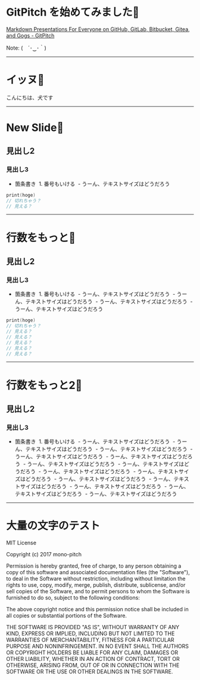 # GitPitch を始めてみました🙋

[Markdown Presentations For Everyone on GitHub, GitLab, Bitbucket, Gitea, and Gogs - GitPitch](https://gitpitch.com/)


Note:
(　´･‿･｀)


---


# イッヌ🐶

こんにちは、犬です

---

# New Slide🐶

## 見出し2
### 見出し3

- 箇条書き
  1. 番号もいける
  - うーん、テキストサイズはどうだろう
  
```swift
print(hoge)
// 切れちゃう？
// 見える？
```

---

# 行数をもっと🐶

## 見出し2
### 見出し3

- 箇条書き
  1. 番号もいける
  - うーん、テキストサイズはどうだろう
  - うーん、テキストサイズはどうだろう
  - うーん、テキストサイズはどうだろう
  - うーん、テキストサイズはどうだろう
  
```swift
print(hoge)
// 切れちゃう？
// 見える？
// 見える？
// 見える？
// 見える？
// 見える？
```
---

# 行数をもっと2🐶

## 見出し2
### 見出し3

- 箇条書き
  1. 番号もいける
  - うーん、テキストサイズはどうだろう
  - うーん、テキストサイズはどうだろう
  - うーん、テキストサイズはどうだろう
  - うーん、テキストサイズはどうだろう
  - うーん、テキストサイズはどうだろう
  - うーん、テキストサイズはどうだろう
  - うーん、テキストサイズはどうだろう
  - うーん、テキストサイズはどうだろう
  - うーん、テキストサイズはどうだろう
  - うーん、テキストサイズはどうだろう
  - うーん、テキストサイズはどうだろう
  - うーん、テキストサイズはどうだろう
  - うーん、テキストサイズはどうだろう
  - うーん、テキストサイズはどうだろう

---

# 大量の文字のテスト

MIT License

Copyright (c) 2017 mono-pitch

Permission is hereby granted, free of charge, to any person obtaining a copy
of this software and associated documentation files (the "Software"), to deal
in the Software without restriction, including without limitation the rights
to use, copy, modify, merge, publish, distribute, sublicense, and/or sell
copies of the Software, and to permit persons to whom the Software is
furnished to do so, subject to the following conditions:

The above copyright notice and this permission notice shall be included in all
copies or substantial portions of the Software.

THE SOFTWARE IS PROVIDED "AS IS", WITHOUT WARRANTY OF ANY KIND, EXPRESS OR
IMPLIED, INCLUDING BUT NOT LIMITED TO THE WARRANTIES OF MERCHANTABILITY,
FITNESS FOR A PARTICULAR PURPOSE AND NONINFRINGEMENT. IN NO EVENT SHALL THE
AUTHORS OR COPYRIGHT HOLDERS BE LIABLE FOR ANY CLAIM, DAMAGES OR OTHER
LIABILITY, WHETHER IN AN ACTION OF CONTRACT, TORT OR OTHERWISE, ARISING FROM,
OUT OF OR IN CONNECTION WITH THE SOFTWARE OR THE USE OR OTHER DEALINGS IN THE
SOFTWARE.

